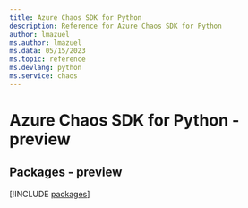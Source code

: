 ```yaml
---
title: Azure Chaos SDK for Python
description: Reference for Azure Chaos SDK for Python
author: lmazuel
ms.author: lmazuel
ms.data: 05/15/2023
ms.topic: reference
ms.devlang: python
ms.service: chaos
---
```

# Azure Chaos SDK for Python - preview
## Packages - preview
[!INCLUDE [packages](chaos-index.md)]